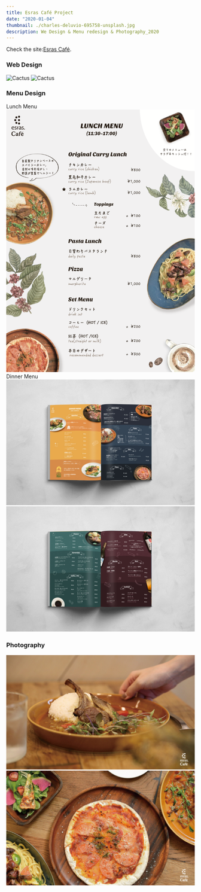 ```yaml
---
title: Esras Café Project
date: "2020-01-04"
thumbnail: ./charles-deluvio-695758-unsplash.jpg
description: We Design & Menu redesign & Photography_2020
---
```

Check the site:<a href="https://foodwebpage.netlify.app">Esras Café</a>.
### Web Design
![Cactus](./01.png)
![Cactus](./02.png)
### Menu Design
Lunch Menu
![Cactus](./03.png)
Dinner Menu
![Cactus](./charles-deluvio-695732-unsplash.jpg)
![Cactus](./charles-deluvio-695757-unsplash.jpg)
### Photography
![Cactus](./charles-deluvio-695736-unsplash.jpg)
![Cactus](./web_homepage_3.jpg)



